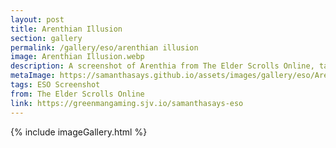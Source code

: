 ```yaml
---
layout: post
title: Arenthian Illusion
section: gallery
permalink: /gallery/eso/arenthian illusion
image: Arenthian Illusion.webp
description: A screenshot of Arenthia from The Elder Scrolls Online, taken by Samantha Says.
metaImage: https://samanthasays.github.io/assets/images/gallery/eso/Arenthian Illusion.webp
tags: ESO Screenshot
from: The Elder Scrolls Online
link: https://greenmangaming.sjv.io/samanthasays-eso
---
```

{% include imageGallery.html %}